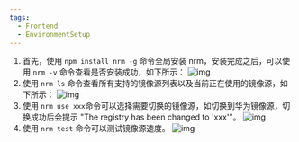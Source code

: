 ```yaml
---
tags:
  - Frontend
  - EnvironmentSetup
---
```

1. 首先，使用 `npm install nrm -g` 命令全局安装 nrm，安装完成之后，可以使用 `nrm -v` 命令查看是否安装成功，如下所示：
   ![img](https://cdn.jsdelivr.net/gh/xihuanxiaorang/img2/202412122346193.png)
2. 使用 `nrm ls` 命令查看所有支持的镜像源列表以及当前正在使用的镜像源，如下所示：
   ![img](https://cdn.jsdelivr.net/gh/xihuanxiaorang/img2/202412122346274.png)
3. 使用 `nrm use xxx`命令可以选择需要切换的镜像源，如切换到华为镜像源，切换成功后会提示 "The registry has been changed to 'xxx'"。 
   ![img](https://cdn.jsdelivr.net/gh/xihuanxiaorang/img2/202412122346571.png)
4. 使用 `nrm test` 命令可以测试镜像源速度。
   ![img](https://cdn.jsdelivr.net/gh/xihuanxiaorang/img2/202412122346975.png)